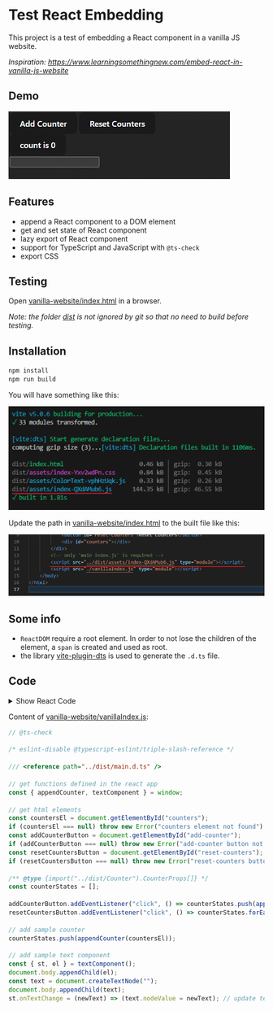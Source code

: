 # Test React Embedding

This project is a test of embedding a React component in a vanilla JS website.

*Inspiration: https://www.learningsomethingnew.com/embed-react-in-vanilla-js-website*

## Demo

![Showcase](misc/Showcase.gif)

## Features

- append a React component to a DOM element
- get and set state of React component
- lazy export of React component
- support for TypeScript and JavaScript with `@ts-check`
- export CSS

## Testing

Open [vanilla-website/index.html](vanilla-website/index.html) in a browser.

*Note: the folder [dist](dist) is not ignored by git so that no need to build before testing.*

## Installation

```bash
npm install
npm run build
```

You will have something like this:

![build](misc/build.png)

Update the path in [vanilla-website/index.html](vanilla-website/index.html) to the built file like this:

![html_import](misc/html_import.png)

## Some info

- `ReactDOM` require a root element. In order to not lose the children of the element, a `span` is created and used as root.
- the library [vite-plugin-dts](https://github.com/qmhc/vite-plugin-dts) is used to generate the `.d.ts` file.

## Code

<details>
<summary>Show React Code</summary>

Content of [src/Counter.tsx](src/Counter.tsx):

```tsx
import React, { useState } from "react";

export type CounterProps = { count: number; setCount: (count: number) => void; onCountChange?: (count: number) => void };

export const Counter = (props: { state: CounterProps }) => {
	const [count, setCount] = useState(0);
	React.useEffect(() => {
		props.state.count = count;
		props.state.setCount = setCount;
		props.state.onCountChange?.(count);
	}, [props.state, count]);
	return <button onClick={() => setCount(count + 1)}>count is {count}</button>;
};
```

Content of [src/ColorText.tsx](src/ColorText.tsx):

```tsx
import React, { useState } from "react";

export type ColorTextProps = { text: string; setText: (text: string) => void; onTextChange?: (text: string) => void };

export const ColorText = (props: { state: ColorTextProps }) => {
	const [text, setText] = useState("");
	React.useEffect(() => {
		props.state.text = text;
		props.state.setText = setText;
		props.state.onTextChange?.(text);
	}, [props.state, text]);
	return <input style={{ color: text }} type="text" value={text} onChange={(e) => setText(e.target.value)} />;
};
```

Content of [src/main.tsx](src/main.tsx):

```tsx
import React from "react";
import ReactDOM from "react-dom/client";
import "./index.css";
import { Counter, CounterProps } from "./Counter";
import { ColorTextProps } from "./ColorText";

declare global {
	interface Window {
		appendCounter: (el: HTMLElement) => CounterProps;
		textComponent: () => { el: HTMLElement; st: ColorTextProps };
	}
}

window.appendCounter = (el: HTMLElement) => {
	// uncomment for lazy loading
	// const Counter = React.lazy(() => import("./Counter").then((module) => ({ default: module.Counter })));
	const child = document.createElement("span");
	const root = ReactDOM.createRoot(child);
	const state = {} as CounterProps; // state initialized in Counter
	root.render(
		<React.StrictMode>
			{/* React.Suspense now not needed since lazy loading is commented out */}
			<Counter state={state} />
		</React.StrictMode>
	);
	el.appendChild(child);
	return state;
};

window.textComponent = () => {
	const ColorText = React.lazy(() => import("./ColorText").then((module) => ({ default: module.ColorText })));
	const el = document.createElement("span");
	const st = {} as ColorTextProps; // state initialized in ColorText
	const root = ReactDOM.createRoot(el);
	root.render(
		<React.StrictMode>
			<React.Suspense>
				<ColorText state={st} />
			</React.Suspense>
		</React.StrictMode>
	);
	return { el, st };
};
```

</details>

Content of [vanilla-website/vanillaIndex.js](vanilla-website/vanillaIndex.js):

```js
// @ts-check

/* eslint-disable @typescript-eslint/triple-slash-reference */

/// <reference path="../dist/main.d.ts" />

// get functions defined in the react app
const { appendCounter, textComponent } = window;

// get html elements
const countersEl = document.getElementById("counters");
if (countersEl === null) throw new Error("counters element not found");
const addCounterButton = document.getElementById("add-counter");
if (addCounterButton === null) throw new Error("add-counter button not found");
const resetCountersButton = document.getElementById("reset-counters");
if (resetCountersButton === null) throw new Error("reset-counters button not found");

/** @type {import("../dist/Counter").CounterProps[]} */
const counterStates = [];

addCounterButton.addEventListener("click", () => counterStates.push(appendCounter(countersEl)));
resetCountersButton.addEventListener("click", () => counterStates.forEach((counterState) => counterState.setCount(0)));

// add sample counter
counterStates.push(appendCounter(countersEl));

// add sample text component
const { st, el } = textComponent();
document.body.appendChild(el);
const text = document.createTextNode("");
document.body.appendChild(text);
st.onTextChange = (newText) => (text.nodeValue = newText); // update text node when text changes
```
